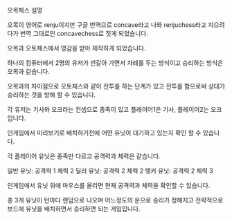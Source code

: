 
오목체스 설명

오목이 영어로 renju이지만 구글 번역으로 concave라고 나와 renjuchess라고 지으려다가 번역 그대로인 concavechess로 짓게 되었습니다.

오목과 오토체스에서 영감을 받아 제작하게 되었습니다.

하나의 컴퓨터에서 2명의 유저가 번갈아 가면서 차례를 두는 방식이고 승리하는 방식은 오목과 같습니다.

오목과의 차이점으로 오토체스와 같이 전투를 하는 단계가 있고 전투를 함으로써 상대가 승리하는 것을 방해 할 수 있습니다.

각 유저는 기사와 오크라는 컨셉으로 종족이 있고 플레이어1은 기사, 플레이어2는 오크입니다.

인게임에서 미리보기로 배치하기전에 어떤 유닛이 대기하고 있는지 확인 할 수 있습니다.

각 플레이어 유닛은 종족만 다르고 공격력과 체력은 같습니다.

일반 유닛: 공격력 1 체력 2
딜러 유닛: 공격력 2 체력 2
탱커 유닛: 공격력 2 체력 3

인게임에서 유닛 위에 마우스를 올리면 현재 공격력과 체력을 확인할 수 있습니다.

총 3개 유닛이 턴마다 랜덤으로 나오며 어느정도의 운으로 승리가 정해지고 전략적으로 보드에 유닛을 배치하면서 승리하면 되는 게임입니다.

